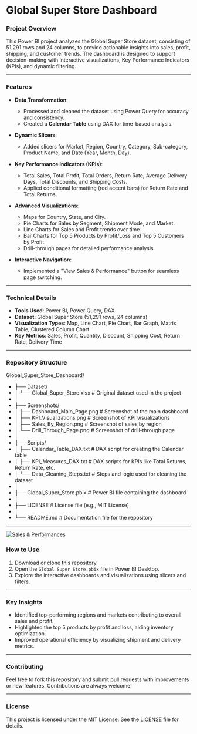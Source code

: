 # **Global Super Store Dashboard**

### **Project Overview**
This Power BI project analyzes the Global Super Store dataset, consisting of 51,291 rows and 24 columns, to provide actionable insights into sales, profit, shipping, and customer trends. The dashboard is designed to support decision-making with interactive visualizations, Key Performance Indicators (KPIs), and dynamic filtering.

---

### **Features**
- **Data Transformation**:  
  - Processed and cleaned the dataset using Power Query for accuracy and consistency.  
  - Created a **Calendar Table** using DAX for time-based analysis.  

- **Dynamic Slicers**:  
  - Added slicers for Market, Region, Country, Category, Sub-category, Product Name, and Date (Year, Month, Day).  

- **Key Performance Indicators (KPIs)**:  
  - Total Sales, Total Profit, Total Orders, Return Rate, Average Delivery Days, Total Discounts, and Shipping Costs.  
  - Applied conditional formatting (red accent bars) for Return Rate and Total Returns.  

- **Advanced Visualizations**:  
  - Maps for Country, State, and City.  
  - Pie Charts for Sales by Segment, Shipment Mode, and Market.  
  - Line Charts for Sales and Profit trends over time.  
  - Bar Charts for Top 5 Products by Profit/Loss and Top 5 Customers by Profit.  
  - Drill-through pages for detailed performance analysis.  

- **Interactive Navigation**:  
  - Implemented a "View Sales & Performance" button for seamless page switching.  

---

### **Technical Details**
- **Tools Used**: Power BI, Power Query, DAX  
- **Dataset**: Global Super Store (51,291 rows, 24 columns)  
- **Visualization Types**: Map, Line Chart, Pie Chart, Bar Graph, Matrix Table, Clustered Column Chart  
- **Key Metrics**: Sales, Profit, Quantity, Discount, Shipping Cost, Return Rate, Delivery Time  

---

### **Repository Structure**
Global_Super_Store_Dashboard/
- ├── Dataset/
- │   └── Global_Super_Store.xlsx               # Original dataset used in the project
- │
- ├── Screenshots/
- │   ├── Dashboard_Main_Page.png              # Screenshot of the main dashboard
- │   ├── KPI_Visualizations.png               # Screenshot of KPI visualizations
- │   ├── Sales_By_Region.png                  # Screenshot of sales by region
- │   └── Drill_Through_Page.png               # Screenshot of drill-through page
- │
- ├── Scripts/
- │   ├── Calendar_Table_DAX.txt               # DAX script for creating the Calendar table
- │   ├── KPI_Measures_DAX.txt                 # DAX scripts for KPIs like Total Returns, Return Rate, etc.
- │   └── Data_Cleaning_Steps.txt              # Steps and logic used for cleaning the dataset
- │
- ├── Global_Super_Store.pbix                  # Power BI file containing the dashboard
- │
- ├── LICENSE                                  # License file (e.g., MIT License)
- │
- └── README.md                                # Documentation file for the repository


---

![Sales & Performances]([relative/path/to/image.png](https://github.com/diwakarnagaraju/Global-Super-Store/blob/6f63f32509371daf3fc3e7376ff26b3c7e9cb4d7/Sales%20%26%20Performaces.png))


### **How to Use**
1. Download or clone this repository.  
2. Open the `Global Super Store.pbix` file in Power BI Desktop.  
3. Explore the interactive dashboards and visualizations using slicers and filters.  

---

### **Key Insights**
- Identified top-performing regions and markets contributing to overall sales and profit.  
- Highlighted the top 5 products by profit and loss, aiding inventory optimization.  
- Improved operational efficiency by visualizing shipment and delivery metrics.

---

### **Contributing**
Feel free to fork this repository and submit pull requests with improvements or new features. Contributions are always welcome!

---

### **License**
This project is licensed under the MIT License. See the [LICENSE](LICENSE) file for details.

